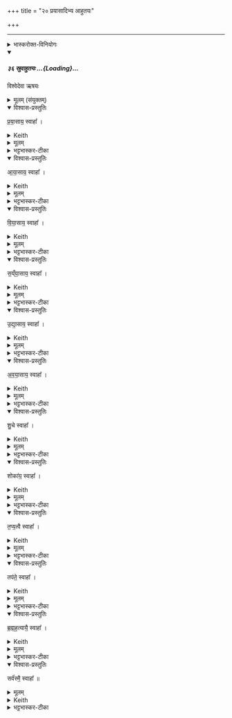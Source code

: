 +++
title = "२० प्रयासादिभ्य आहुतयः"

+++
_______
<details><summary>भास्करोक्त-विनियोगः</summary>

1अश्वमेधे रात्रिहोमेषु प्रयासायेति परमात्मपरिस्पन्दभेदा उच्यन्ते -
</details>
<div class="js_include" includetitle="false" newlevelforh1="5" unfilled url="/vedAH_yajuH/taittirIyam/sArasvata-vibhAgaH/saMhitA/sarva-prastutiH/1/4_somAbhiShavAdi/36_sruvAhutayaH">
<details open><summary><h5>३६ स्रुवाहुतयः ...{Loading}...</h5></summary>


विश्वेदेवा ऋषयः


<details><summary>मूलम् (संयुक्तम्)</summary>

प्र॒या॒साय॒ स्वाहा॑ऽऽया॒साय॒ स्वाहा॑ विया॒साय॒ स्वाहा॑ सय्ँया॒साय॒ स्वाहो᳚द्या॒साय॒ स्वाहा॑ऽवया॒साय॒ स्वाहा॑ शु॒चे स्वाहा॒ शोका॑य॒ स्वाहा॑ तप्य॒त्वै स्वाहा॒ तप॑ते॒ स्वाहा᳚ ब्रह्मह॒त्यायै॒ स्वाहा॒ सर्व॑स्मै॒ स्वाहा᳚ ॥ [36]
</details>
<details open><summary>विश्वास-प्रस्तुतिः</summary>

प्र॒या॒साय॒ स्वाहा᳚ ।
</details>
<details><summary>Keith</summary>

To energy hail! 
</details>
<details><summary>मूलम्</summary>

प्र॒या॒साय॒ स्वाहा᳚ ।
</details>
<details><summary>भट्टभास्कर-टीका</summary>

प्रयासः प्रकृष्टो यासः क्रिया यागादिः ।
</details>
<details open><summary>विश्वास-प्रस्तुतिः</summary>

आ॒या॒साय॒ स्वाहा᳚ ।
</details>
<details><summary>Keith</summary>

To effort hail!
</details>
<details><summary>मूलम्</summary>

आ॒या॒साय॒ स्वाहा᳚ ।
</details>
<details><summary>भट्टभास्कर-टीका</summary>

आयासः शास्त्रपूर्वः प्रयासः अर्थार्जनादिः । मर्यादायामाकारः ।
</details>
<details open><summary>विश्वास-प्रस्तुतिः</summary>

वि॒या॒साय॒ स्वाहा᳚ ।
</details>
<details><summary>Keith</summary>

To distraction hail!
</details>
<details><summary>मूलम्</summary>

वि॒या॒साय॒ स्वाहा᳚ ।
</details>
<details><summary>भट्टभास्कर-टीका</summary>

वियासः विविधो व्यापारः हसितकण्डूयितादिः ।
</details>
<details open><summary>विश्वास-प्रस्तुतिः</summary>

स॒य्ँया॒साय॒ स्वाहा᳚ ।
</details>
<details><summary>Keith</summary>

To attempt hail!
</details>
<details><summary>मूलम्</summary>

स॒य्ँया॒साय॒ स्वाहा᳚ ।
</details>
<details><summary>भट्टभास्कर-टीका</summary>

संयासः समीचीनप्रयत्नः परोपकारादिः ।
</details>
<details open><summary>विश्वास-प्रस्तुतिः</summary>

उ॒द्या॒साय॒ स्वाहा᳚ ।
</details>
<details><summary>Keith</summary>

To endeavour hail!
</details>
<details><summary>मूलम्</summary>

उ॒द्या॒साय॒ स्वाहा᳚ ।
</details>
<details><summary>भट्टभास्कर-टीका</summary>

उद्यासः उद्भूतो व्यापारः महाभूतविकारादिः ।
</details>
<details open><summary>विश्वास-प्रस्तुतिः</summary>

अ॒व॒या॒साय॒ स्वाहा᳚ ।
</details>
<details><summary>Keith</summary>

To striving hail!
</details>
<details><summary>मूलम्</summary>

अ॒व॒या॒साय॒ स्वाहा᳚ ।
</details>
<details><summary>भट्टभास्कर-टीका</summary>

अवयासः निकृष्टो व्यापारः दुष्कर्म ।
</details>
<details open><summary>विश्वास-प्रस्तुतिः</summary>

शु॒चे स्वाहा᳚ ।
</details>
<details><summary>Keith</summary>

To heat hail!
</details>
<details><summary>मूलम्</summary>

शु॒चे स्वाहा᳚ ।
</details>
<details><summary>भट्टभास्कर-टीका</summary>

शुक् शोचयितृस्वभावं दुःखात्मकं कर्म ।
</details>
<details open><summary>विश्वास-प्रस्तुतिः</summary>

शोका॑य॒ स्वाहा᳚ ।
</details>
<details><summary>Keith</summary>

To burning hail!
</details>
<details><summary>मूलम्</summary>

शोका॑य॒ स्वाहा᳚ ।
</details>
<details><summary>भट्टभास्कर-टीका</summary>

शोकः तत्फलमात्मधर्मः ।
</details>
<details open><summary>विश्वास-प्रस्तुतिः</summary>

त॒प्य॒त्वै स्वाहा᳚ ।
</details>
<details><summary>Keith</summary>

To heating hail!
</details>
<details><summary>मूलम्</summary>

त॒प्य॒त्वै स्वाहा᳚ ।
</details>
<details><summary>भट्टभास्कर-टीका</summary>

तप्यतुः तापहेतुः अनिष्टाचरणम् । तपतेरौणादिकोतुच्प्रत्ययः, यकारोपजनश्छान्दसः, 'उदात्तयणः ' इति विभक्तेरुदात्तत्वम् ।
</details>
<details open><summary>विश्वास-प्रस्तुतिः</summary>

तप॑ते॒ स्वाहा᳚ ।
</details>
<details><summary>Keith</summary>

To the hot hail!
</details>
<details><summary>मूलम्</summary>

तप॑ते॒ स्वाहा᳚ ।
</details>
<details><summary>भट्टभास्कर-टीका</summary>

तपः कृच्छ्रादि देहशोषकम् ।
</details>
<details open><summary>विश्वास-प्रस्तुतिः</summary>

ब्र॒ह्म॒ह॒त्यायै॒ स्वाहा᳚ ।
</details>
<details><summary>Keith</summary>

To the slaying of a Brahmin hail!
</details>
<details><summary>मूलम्</summary>

ब्र॒ह्म॒ह॒त्यायै॒ स्वाहा᳚ ।
</details>
<details><summary>भट्टभास्कर-टीका</summary>

ब्रह्महत्या ग्रहणं महापातकानामुपलक्षणम् ।
</details>
<details open><summary>विश्वास-प्रस्तुतिः</summary>

सर्व॑स्मै॒ स्वाहा᳚ ॥
</details>
<details><summary>मूलम्</summary>

सर्व॑स्मै॒ स्वाहा᳚ ॥
</details>
<details><summary>Keith</summary>

To all hail!
</details>
<details><summary>भट्टभास्कर-टीका</summary>

सर्वग्रहणं अनुक्तपरिस्पन्दपरिग्रहार्थम् ॥
</details>
</details>
</div>
